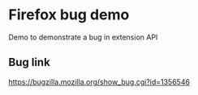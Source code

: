 # Firefox bug demo
Demo to demonstrate a bug in extension API
## Bug link
https://bugzilla.mozilla.org/show_bug.cgi?id=1356546
